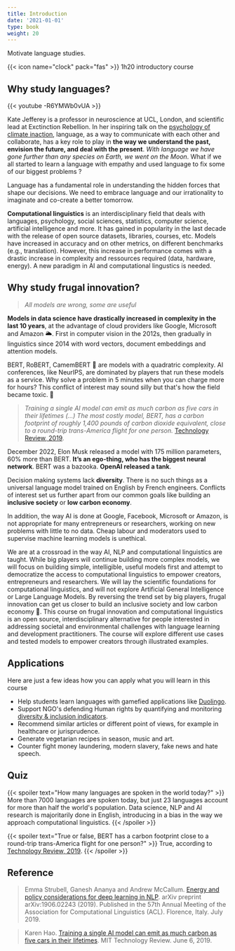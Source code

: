 ```yaml
---
title: Introduction
date: '2021-01-01'
type: book
weight: 20
---
```


Motivate language studies.

<!--more-->

{{< icon name="clock" pack="fas" >}} 1h20 introductory course

## Why study languages? 

{{< youtube -R6YMWb0vUA >}}
<br> 

Kate Jefferey is a professor in neuroscience at UCL, London, and scientific lead at Exctinction Rebellion. In her inspiring talk on the [psychology of climate inaction](https://www.youtube.com/watch?v=-R6YMWb0vUA&ab_channel=UCLMindsLunchHourLectures), language, as a way to communicate with each other and collaborate, has a key role to play in <b>the way we understand the past, envision the future, and deal with the present</b>. <i>With language we have gone further than any species on Earth, we went on the Moon</i>. What if we all started to learn a language with empathy and used language to fix some of our biggest problems ? <br>

Language has a fundamental role in understanding the hidden forces that shape our decisions. We need to embrace language and our irrationality to imaginate and co-create a better tomorrow.

<b>Computational linguistics</b> is an interdisciplinary field that deals with languages, psychology, social sciences, statistics, computer science, artificial intelligence and more. It has gained in popularity in the last decade with the release of open source datasets, libraries, courses, etc. Models have increased in accuracy and on other metrics, on different benchmarks (e.g., translation). However, this increase in performance comes with a drastic increase in complexity and ressources required (data, hardware, energy). A new paradigm in AI and computational lingustics is needed.

## Why study frugal innovation?

> <i>All models are wrong, some are useful</i>

<b>Models in data science have drastically increased in complexity in the last 10 years</b>, at the advantage of cloud providers like Google, Microsoft and Amazon 🌥️. First in computer vision in the 2012s, then gradually in linguistics since 2014 with word vectors, document embeddings and attention models.

BERT, RoBERT, CamemBERT 🧀 are models with a quadratric complexity. AI conferences, like NeurIPS, are dominated by players that run these models as a service. Why solve a problem in 5 minutes when you can charge more for hours? This conflict of interest may sound silly but that's how the field became toxic. 🤢

> <i>Training a single AI model can emit as much carbon as five cars in their lifetimes (...) The most costly model, BERT, has a carbon footprint of roughly 1,400 pounds of carbon dioxide equivalent, close to a round-trip trans-America flight for one person.</i> [Technology Review, 2019](https://www.technologyreview.com/2019/06/06/239031/training-a-single-ai-model-can-emit-as-much-carbon-as-five-cars-in-their-lifetimes/). 

December 2022, Elon Musk released a model with 175 million parameters, 60% more than BERT. <b>It’s an ego-thing, who has the biggest neural network</b>. BERT was a bazooka. <b>OpenAI released a tank</b>.

Decision making systems lack <b>diversity</b>. There is no such things as a universal language model trained on English by French engineers. Conflicts of interest set us further apart from our common goals like building an <b>inclusive society</b> or <b>low carbon economy</b>.

In addition, the way AI is done at Google, Facebook, Microsoft or Amazon, is not appropriate for many entrepreneurs or researchers, working on new problems with little to no data. Cheap labour and moderators used to supervise machine learning models is unethical.

We are at a crossroad in the way AI, NLP and computational linguistics are taught. While big players will continue building more complex models, we will focus on building simple, intelligible, useful models first and attempt to democratize the access to computational linguistics to empower creators, entrepreneurs and researchers. We will lay the scientific foundations for computational linguistics, and will not explore Artificial General Intelligence or Large Language Models. By reversing the trend set by big players, frugal innovation can get us closer to build an inclusive society and low carbon economy 🦓. This course on frugal innovation and computational linguistics is an open source, interdisciplinary alternative for people interested in addressing societal and environmental challenges with language learning and development practitioners. The course will explore different use cases and tested models to empower creators through illustrated examples.

## Applications

Here are just a few ideas how you can apply what you will learn in this course

- Help students learn languages with gamefied applications like [Duolingo](https://www.duolingo.com/).
- Support NGO's defending Human rights by quantifying and monitoring [diversity & inclusion indicators](https://www.mtpcours.fr/en/c/ecolinguistics/uc1-debias-language/).
- Recommend similar articles or different point of views, for example in healthcare or jurisprudence.
- Generate vegetarian recipes in season, music and art.
- Counter fight money laundering, modern slavery, fake news and hate speech.

## Quiz

{{< spoiler text="How many languages are spoken in the world today?" >}}
More than 7000 languages are spoken today, but just 23 languages account for more than half the world's population. Data science, NLP and AI research is majoritarily done in English, introducing in a bias in the way we approach computational linguistics.
{{< /spoiler >}}

{{< spoiler text="True or false, BERT has a carbon footprint close to a round-trip trans-America flight for one person?" >}}
True, according to [Technology Review, 2019](https://www.technologyreview.com/2019/06/06/239031/training-a-single-ai-model-can-emit-as-much-carbon-as-five-cars-in-their-lifetimes/).
{{< /spoiler >}}


## Reference 

> Emma Strubell, Ganesh Ananya and Andrew McCallum. [Energy and policy considerations for deep learning in NLP](https://arxiv.org/abs/1906.02243). arXiv preprint arXiv:1906.02243 (2019). Published in the 57th Annual Meeting of the Association for Computational Linguistics (ACL). Florence, Italy. July 2019.

> Karen Hao. [Training a single AI model can emit as much carbon as five cars in their lifetimes](https://www.technologyreview.com/2019/06/06/239031/training-a-single-ai-model-can-emit-as-much-carbon-as-five-cars-in-their-lifetimes/). MIT Technology Review. June 6, 2019.
